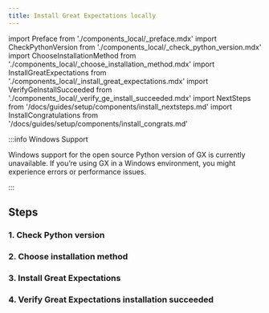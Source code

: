 ```yaml
---
title: Install Great Expectations locally
---
```


import Preface from './components_local/_preface.mdx'
import CheckPythonVersion from './components_local/_check_python_version.mdx'
import ChooseInstallationMethod from './components_local/_choose_installation_method.mdx'
import InstallGreatExpectations from './components_local/_install_great_expectations.mdx'
import VerifyGeInstallSucceeded from './components_local/_verify_ge_install_succeeded.mdx'
import NextSteps from '/docs/guides/setup/components/install_nextsteps.md'
import InstallCongratulations from '/docs/guides/setup/components/install_congrats.md'

<Preface />

:::info Windows Support

Windows support for the open source Python version of GX is currently unavailable. If you’re using GX in a Windows environment, you might experience errors or performance issues.

:::

## Steps

### 1. Check Python version
<CheckPythonVersion />

### 2. Choose installation method
<ChooseInstallationMethod />

### 3. Install Great Expectations
<InstallGreatExpectations />

### 4. Verify Great Expectations installation succeeded
<VerifyGeInstallSucceeded />

<InstallCongratulations />
